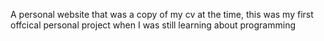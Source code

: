 A personal website that was a copy of my cv at the time, this was my first offcical personal project when I was still learning about programming
